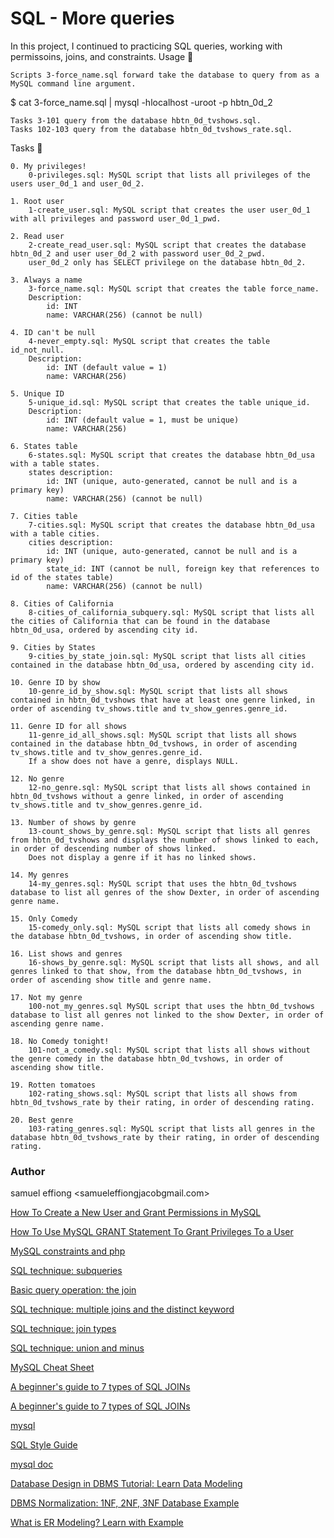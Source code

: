 # SQL - More queries

In this project, I continued to practicing SQL queries, working with permissoins, joins, and constraints.
Usage 🐬

    Scripts 3-force_name.sql forward take the database to query from as a MySQL command line argument.

$ cat 3-force_name.sql | mysql -hlocalhost -uroot -p hbtn_0d_2

    Tasks 3-101 query from the database hbtn_0d_tvshows.sql.
    Tasks 102-103 query from the database hbtn_0d_tvshows_rate.sql.

Tasks 📃

    0. My privileges!
        0-privileges.sql: MySQL script that lists all privileges of the users user_0d_1 and user_0d_2.

    1. Root user
        1-create_user.sql: MySQL script that creates the user user_0d_1 with all privileges and password user_0d_1_pwd.

    2. Read user
        2-create_read_user.sql: MySQL script that creates the database hbtn_0d_2 and user user_0d_2 with password user_0d_2_pwd.
        user_0d_2 only has SELECT privilege on the database hbtn_0d_2.

    3. Always a name
        3-force_name.sql: MySQL script that creates the table force_name.
        Description:
            id: INT
            name: VARCHAR(256) (cannot be null)

    4. ID can't be null
        4-never_empty.sql: MySQL script that creates the table id_not_null.
        Description:
            id: INT (default value = 1)
            name: VARCHAR(256)

    5. Unique ID
        5-unique_id.sql: MySQL script that creates the table unique_id.
        Description:
            id: INT (default value = 1, must be unique)
            name: VARCHAR(256)

    6. States table
        6-states.sql: MySQL script that creates the database hbtn_0d_usa with a table states.
        states description:
            id: INT (unique, auto-generated, cannot be null and is a primary key)
            name: VARCHAR(256) (cannot be null)

    7. Cities table
        7-cities.sql: MySQL script that creates the database hbtn_0d_usa with a table cities.
        cities description:
            id: INT (unique, auto-generated, cannot be null and is a primary key)
            state_id: INT (cannot be null, foreign key that references to id of the states table)
            name: VARCHAR(256) (cannot be null)

    8. Cities of California
        8-cities_of_california_subquery.sql: MySQL script that lists all the cities of California that can be found in the database hbtn_0d_usa, ordered by ascending city id.

    9. Cities by States
        9-cities_by_state_join.sql: MySQL script that lists all cities contained in the database hbtn_0d_usa, ordered by ascending city id.

    10. Genre ID by show
        10-genre_id_by_show.sql: MySQL script that lists all shows contained in hbtn_0d_tvshows that have at least one genre linked, in order of ascending tv_shows.title and tv_show_genres.genre_id.

    11. Genre ID for all shows
        11-genre_id_all_shows.sql: MySQL script that lists all shows contained in the database hbtn_0d_tvshows, in order of ascending tv_shows.title and tv_show_genres.genre_id.
        If a show does not have a genre, displays NULL.

    12. No genre
        12-no_genre.sql: MySQL script that lists all shows contained in hbtn_0d_tvshows without a genre linked, in order of ascending tv_shows.title and tv_show_genres.genre_id.

    13. Number of shows by genre
        13-count_shows_by_genre.sql: MySQL script that lists all genres from hbtn_0d_tvshows and displays the number of shows linked to each, in order of descending number of shows linked.
        Does not display a genre if it has no linked shows.

    14. My genres
        14-my_genres.sql: MySQL script that uses the hbtn_0d_tvshows database to list all genres of the show Dexter, in order of ascending genre name.

    15. Only Comedy
        15-comedy_only.sql: MySQL script that lists all comedy shows in the database hbtn_0d_tvshows, in order of ascending show title.

    16. List shows and genres
        16-shows_by_genre.sql: MySQL script that lists all shows, and all genres linked to that show, from the database hbtn_0d_tvshows, in order of ascending show title and genre name.

    17. Not my genre
        100-not_my_genres.sql MySQL script that uses the hbtn_0d_tvshows database to list all genres not linked to the show Dexter, in order of ascending genre name.

    18. No Comedy tonight!
        101-not_a_comedy.sql: MySQL script that lists all shows without the genre comedy in the database hbtn_0d_tvshows, in order of ascending show title.

    19. Rotten tomatoes
        102-rating_shows.sql: MySQL script that lists all shows from hbtn_0d_tvshows_rate by their rating, in order of descending rating.

    20. Best genre
        103-rating_genres.sql: MySQL script that lists all genres in the database hbtn_0d_tvshows_rate by their rating, in order of descending rating.

### Author

samuel effiong <samueleffiongjacobgmail.com>

[How To Create a New User and Grant Permissions in MySQL](https://www.digitalocean.com/community/tutorials/how-to-create-a-new-user-and-grant-permissions-in-mysql)

[How To Use MySQL GRANT Statement To Grant Privileges To a User](https://www.mysqltutorial.org/mysql-administration/mysql-grant/)

[MySQL constraints and php](https://zetcode.com/mysql/constraints/#google_vignette)

[SQL technique: subqueries](https://web.csulb.edu/colleges/coe/cecs/dbdesign/dbdesign.php?page=sql/subqueries.php)

[Basic query operation: the join](https://web.csulb.edu/colleges/coe/cecs/dbdesign/dbdesign.php?page=sql/join.php)

[SQL technique: multiple joins and the distinct keyword](https://web.csulb.edu/colleges/coe/cecs/dbdesign/dbdesign.php?page=sql/multijoin.php)

[SQL technique: join types](https://web.csulb.edu/colleges/coe/cecs/dbdesign/dbdesign.php?page=sql/jointypes.php)

[SQL technique: union and minus](https://web.csulb.edu/colleges/coe/cecs/dbdesign/dbdesign.php?page=sql/setops.php)

[MySQL Cheat Sheet](https://intellipaat.com/mediaFiles/2019/02/SQL-Commands-Cheat-Sheet.pdf?US)

[A beginner's guide to 7 types of SQL JOINs](https://tableplus.com/blog/2018/09/a-beginners-guide-to-seven-types-of-sql-joins.html)

[A beginner's guide to 7 types of SQL JOINs](https://tableplus.com/blog/2018/09/a-beginners-guide-to-seven-types-of-sql-joins.html)

[mysql](https://www.youtube.com/watch?v=yPu6qV5byu4)

[SQL Style Guide](https://www.sqlstyle.guide/)

[mysql doc](https://dev.mysql.com/doc/refman/8.0/en/sql-statements.html)

[Database Design in DBMS Tutorial: Learn Data Modeling](https://www.guru99.com/database-design.html)

[DBMS Normalization: 1NF, 2NF, 3NF Database Example](https://www.guru99.com/database-normalization.html)

[What is ER Modeling? Learn with Example](https://www.guru99.com/er-modeling.html)
